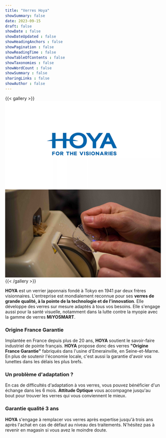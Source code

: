 ```yaml
---
title: "Verres Hoya"
showSummary: false
date: 2023-09-15
draft: false
showDate : false
showDateUpdated : false
showHeadingAnchors : false
showPagination : false
showReadingTime : false
showTableOfContents : false
showTaxonomies : false 
showWordCount : false
showSummary : false
sharingLinks : false
showAuthor : false
---
```



{{< gallery >}}
  <img src="./img/hoya_logo.jpeg"  class="grid-w50" />
  <img src="./img/verre.jpeg"  class="grid-w50" />
{{< /gallery >}}



**HOYA** est un verrier japonnais fondé à Tokyo en 1941 par deux frères visionnaires.
L'entreprise est mondialement reconnue pour ses **verres de grande qualité, à la pointe de la technologie et de l'innovation**.
Elle développe des verres sur mesure adaptés à tous vos besoins.
Elle s'engage aussi pour la santé visuelle, notamment dans la lutte contre la myopie avec la gamme de verres **MiYOSMART**.


### Origine France Garantie
Implantée en France depuis plus de 20 ans, **HOYA** soutient le savoir-faire industriel de pointe français.
**HOYA** propose donc des verres **"Origine France Garantie"** fabriqués dans l'usine d'Emerainville, en Seine-et-Marne.
En plus de soutenir l'économie locale, c'est aussi la garantie d'avoir vos lunettes dans les délais les plus brefs.


### Un problème d'adaptation ?
En cas de difficultés d'adaptation à vos verres, vous pouvez bénéficier d'un échange dans les 6 mois.
**Attitude Optique** vous accompagne jusqu'au bout pour trouver les verres qui vous conviennent le mieux.


### Garantie qualité 3 ans
**HOYA** s'engage à remplacer vos verres après expertise jusqu'à trois ans après l'achat en cas de défaut au niveau des traitements.
N'hésitez pas à revenir en magasin si vous avez le moindre doute.
